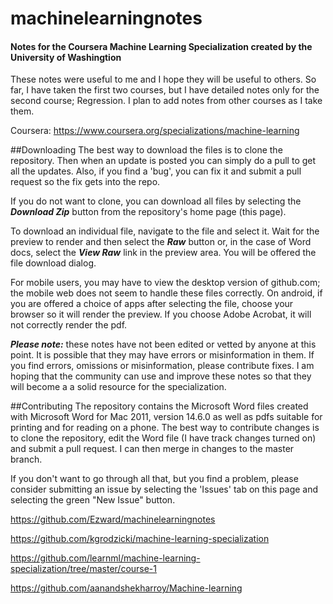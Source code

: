 # machinelearningnotes
#### Notes for the Coursera Machine Learning Specialization created by the University of Washingtion

These notes were useful to me and I hope they will be useful to others. So far, I have taken the first two courses, but I have detailed notes only for the second course; Regression.  I plan to add notes from other courses as I take them.

Coursera: https://www.coursera.org/specializations/machine-learning

##Downloading
The best way to download the files is to clone the repository.  Then when an update is posted you can simply do a pull to get all the updates.  Also, if you find a 'bug', you can fix it and submit a pull request so the fix gets into the repo.

If you do not want to clone, you can download all files by selecting the ***Download Zip*** button from the repository's home page (this page).

To download an individual file, navigate to the file and select it. Wait for the preview to render and then select the ***Raw*** button or, in the case of Word docs, select the ***View Raw*** link in the preview area.   You will be offered the file download dialog.

For mobile users, you may have to view the desktop version of github.com; the mobile web does not seem to handle these files correctly.  On android, if you are offered a choice of apps after selecting the file, choose your browser so it will render the preview.  If you choose Adobe Acrobat, it will not correctly render the pdf.

***Please note:*** these notes have not been edited or vetted by anyone at this point. It is possible that they may have errors or misinformation in them.  If you find errors, omissions or misinformation, please contribute fixes.  I am hoping that the community can use and improve these notes so that they will become a a solid resource for the specialization.  

##Contributing
The repository contains the Microsoft Word files created with Microsoft Word for Mac 2011, version 14.6.0 as well as pdfs suitable for printing and for reading on a phone.  The best way to contribute changes is to clone the repository, edit the Word file (I have track changes turned on) and submit a pull request.  I can then merge in changes to the master branch.

If you don't want to go through all that, but you find a problem, please consider submitting an issue by selecting the 'Issues' tab on this page and selecting the green "New Issue" button.

https://github.com/Ezward/machinelearningnotes

https://github.com/kgrodzicki/machine-learning-specialization

https://github.com/learnml/machine-learning-specialization/tree/master/course-1

https://github.com/aanandshekharroy/Machine-learning
